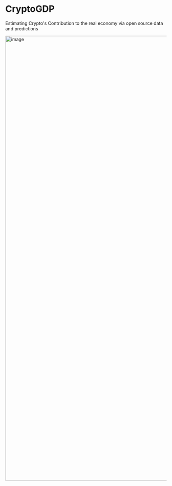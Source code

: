 # CryptoGDP

Estimating Crypto's Contribution to the real economy via open source data and predictions

<img width="1384" alt="image" src="https://github.com/user-attachments/assets/ae7937b3-5940-45f1-b495-a54da4e9d4b3" />

